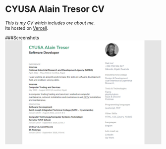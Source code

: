 # CYUSA Alain Tresor CV 
_This is my CV which includes ore about me._ <br>
Its hosted on [Vercell](https://tresor-cv.vercel.app).

###Screenshots
![plot](https://github.com/TresorRw/tresorrw.github.io/blob/main/images/WideScreen.jpg?raw=true)
